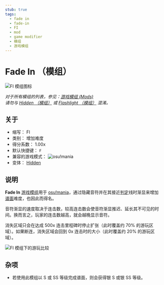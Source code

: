 ```yaml
---
stub: true
tags:
  - fade in
  - fade-in
  - FI
  - mod
  - game modifier
  - 模组
  - 游戏模组
---
```


# Fade In （模组）

![FI 模组图标](/wiki/shared/mods/FI.png "Fade In (FI) 模组图标")

*对于所有模组的列表，参见：[游戏模组 (Mods)](/wiki/Game_modifier)*\
*请勿与 [Hidden （模组）](/wiki/Game_modifier/Hidden) 或 [Flashlight （模组）](/wiki/Game_modifier/Flashlight) 混淆。*

## 关于

- 缩写： FI
- 类别： 增加难度
- 得分系数： 1.00x
- 默认快捷键： `F`
- 兼容的游戏模式： ![][osu!mania]
- 变体： [Hidden](/wiki/Game_modifier/Hidden)

## 说明

**Fade In** [游戏模组](/wiki/Game_modifier)用于 [osu!mania](/wiki/Game_mode/osu!mania)，通过隐藏音符并在其接近[判定](/wiki/Gameplay/Judgement)线时渐显来增加[谱面](/wiki/Beatmap)难度，也因此而得名。

音符渐显的速度取决于连击数，较高连击数会使音符渐显推迟、延长其不可见的时间。换而言之，玩家的连击数越高，就会越晚显示音符。

消失区域只会在达成 500x 连击里程碑时停止扩张（此时覆盖约 70% 的游玩区域）。如果断连，消失区域会回到 0x 连击时的大小（此时覆盖约 20% 的游玩区域）。

![FI 模组下的游玩比较](img/FI-combo-comparison-mania.jpg "osu!mania 中，使用 Fade In 模组在 89x 连击 （左上）、 332x 连击（右上）、 513x 连击（左下）与 900x 连击（右下）的比较图")

## 杂项

- 若使用此模组以 S 或 SS 等级完成谱面，则会获得银 S 或银 SS 等级。

[osu!mania]: /wiki/shared/mode/mania.png "osu!mania"
